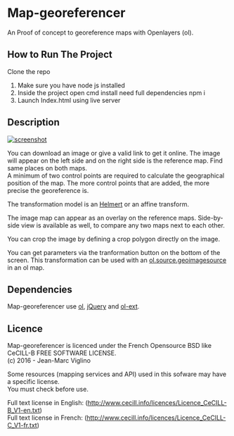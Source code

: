 # Map-georeferencer
An Proof of concept to georeference maps with Openlayers (ol).

## How to Run The Project 

Clone the repo 
1. Make sure you have node js installed
2. Inside the project open cmd install need full dependencies  npm i
3. Launch Index.html using live server 

## Description

[![screenshot](screenshot.jpg)](http://viglino.github.io/Map-georeferencer/)

You can download an image or give a valid link to get it online.
The image will appear on the left side and on the right side is the reference map. 
Find same places on both maps.  
A minimum of two control points are required to calculate the geographical position of the map. 
The more control points that are added, the more precise the georeference is.

The transformation model is an [Helmert](https://en.wikipedia.org/wiki/Helmert_transformation) or an affine  transform.

The image map can appear as an overlay on the reference maps. 
Side-by-side view is available as well, to compare any two maps next to each other. 

You can crop the image by defining a crop polygon directly on the image.

You can get parameters via the tranformation button on the bottom of the screen. 
This transformation can be used with an [ol.source.geoimagesource](https://github.com/Viglino/ol3-ext/blob/gh-pages/layer/geoimagesource.js) in an ol map.

## Dependencies

Map-georeferencer use [ol](https://github.com/openlayers/ol3), [jQuery](https://jquery.com/) and [ol-ext](https://github.com/Viglino/ol-ext).

## Licence

Map-georeferencer is licenced under the French Opensource BSD like CeCILL-B FREE SOFTWARE LICENSE.  
 (c) 2016 - Jean-Marc Viglino

Some resources (mapping services and API) used in this sofware may have a specific license.  
You must check before use.

Full text license in English: (http://www.cecill.info/licences/Licence_CeCILL-B_V1-en.txt)  
Full text license in French: (http://www.cecill.info/licences/Licence_CeCILL-C_V1-fr.txt)
